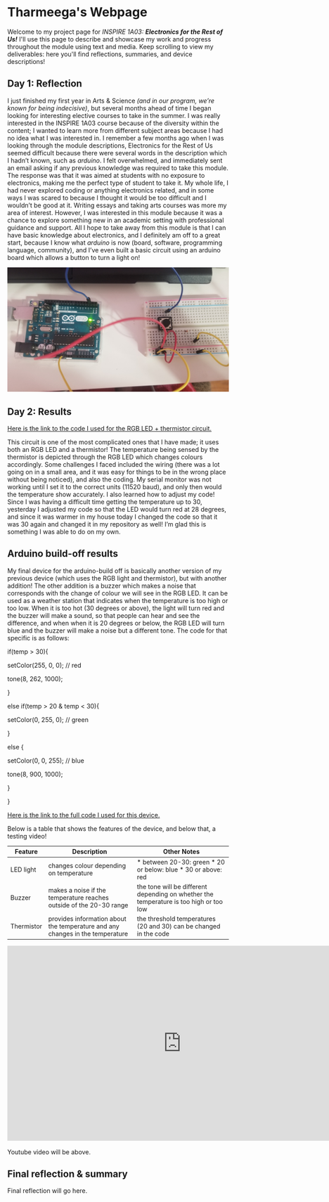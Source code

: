 # Tharmeega's Webpage

Welcome to my project page for *INSPIRE 1A03:* _**Electronics for the Rest of Us!**_ I'll use this page to describe and showcase my work and progress throughout the module using text and media. Keep scrolling to view my deliverables: here you'll find reflections, summaries, and device descriptions!

<!--
Welcome to your project page for Electronics for the Rest of Us. You'll use this page to describe and showcase your work throughout the module. 
A place for each deliverable has been created below for you in this markdown document. 
Note that comments (such as this) will not appear in the final markdown document (which you can view with the "Preview" button).
-->


## Day 1: Reflection
I just finished my first year in Arts & Science _(and in our program, we’re known for being indecisive)_, but several months ahead of time I began looking for interesting elective courses to take in the summer. I was really interested in the INSPIRE 1A03 course because of the diversity within the content; I wanted to learn more from different subject areas because I had no idea what I was interested in. I remember a few months ago when I was looking through the module descriptions, Electronics for the Rest of Us seemed difficult because there were several words in the description which I hadn’t known, such as _arduino_. I felt overwhelmed, and immediately sent an email asking if any previous knowledge was required to take this module. The response was that it was aimed at students with no exposure to electronics, making me the perfect type of student to take it. My whole life, I had never explored coding or anything electronics related, and in some ways I was scared to because I thought it would be too difficult and I wouldn’t be good at it. Writing essays and taking arts courses was more my area of interest. However, I was interested in this module because it was a chance to explore something new in an academic setting with professional guidance and support. All I hope to take away from this module is that I can have basic knowledge about electronics, and I definitely am off to a great start, because I know what _arduino_ is now (board, software, programming language, community), and I’ve even built a basic circuit using an arduino board which allows a button to turn a light on!


![My first circuit](images/Button.jpg "Arduino Circuit from the Button Example")


## Day 2: Results

[Here is the link to the code I used for the RGB LED + thermistor circuit.](https://github.com/inspire-1a03/intersession-2020-tharmeega/blob/master/RGB.ino)

This circuit is one of the most complicated ones that I have made; it uses both an RGB LED and a thermistor! The temperature being sensed by the thermistor is depicted through the RGB LED which changes colours accordingly. Some challenges I faced included the wiring (there was a lot going on in a small area, and it was easy for things to be in the wrong place without being noticed), and also the coding. My serial monitor was not working until I set it to the correct units (11520 baud), and only then would the temperature show accurately. I also learned how to adjust my code! Since I was having a difficult time getting the temperature up to 30, yesterday I adjusted my code so that the LED would turn red at 28 degrees, and since it was warmer in my house today I changed the code so that it was 30 again and changed it in my repository as well! I’m glad this is something I was able to do on my own.


## Arduino build-off results
<!--
Upload your fully-commented Arduino sketch from the final product of your Arduino build-off into the top-level of your module GitHub repository.
In ~300 words, provide a final device description and product pitch:
What does it do? Use a table (created in markdown) to list and describe the features. You can use the template provided below.
Describe briefly how it works.
How could it be used in everyday life (or maybe just in rare cases)?
Be sure to link to your code (in your GitHub repository) in the text of your response.
Include a snippet of code using the characters to display the code properly.
-->

My final device for the arduino-build off is basically another version of my previous device (which uses the RGB light and thermistor), but with another addition! The other addition is a buzzer which makes a noise that corresponds with the change of colour we will see in the RGB LED. It can be used as a weather station that indicates when the temperature is too high or too low. When it is too hot (30 degrees or above), the light will turn red and the buzzer will make a sound, so that people can hear and see the difference, and when when it is 20 degrees or below, the RGB LED will turn blue and the buzzer will make a noise but a different tone. The code for that specific is as follows:


if(temp > 30){




 setColor(255, 0, 0);  // red


  tone(8, 262, 1000);


 }


 else if(temp > 20 & temp < 30){


 setColor(0, 255, 0);  // green


 }


 else {


 setColor(0, 0, 255);  // blue


 tone(8, 900, 1000);


 }







}
 
[Here is the link to the full code I used for this device.](https://github.com/inspire-1a03/intersession-2020-tharmeega/blob/master/weather_station.ino)

Below is a table that shows the features of the device, and below that, a testing video!


Feature | Description | Other Notes
------------ | ------------- | ----------
LED light | changes colour depending on temperature | * between 20-30: green * 20 or below: blue * 30 or above: red
Buzzer | makes a noise if the temperature reaches outside of the 20-30 range | the tone will be different depending on whether the temperature is too high or too low  
Thermistor| provides information about the temperature and any changes in the temperature | the threshold temperatures (20 and 30) can be changed in the code 


<!--
Below is an example of embedding a YouTube video in a markdown document for use in GitHub pages. 
Note that this video won't show when previewing the document in GitHub--it only works on the GitHub pages webpage. 
- Once your YouTube video is uploaded, right click and select ```<> Copy embed code```. 
- You can paste this code directly into your markdown document. 
- Note that you may want to adjust the width and height parameters to make it fit well in your webpage
-->

<iframe width="789" height="444" src="https://www.youtube.com/embed/XR2n_l6roBc" frameborder="0" allow="accelerometer; autoplay; encrypted-media; gyroscope; picture-in-picture" allowfullscreen></iframe>

Youtube video will be above.

## Final reflection & summary

Final reflection will go here.

<!--
In ~300 words:
- Summarize your experience in this module. What you learned, what you liked, what you found challenging.
- Reflect upon your learning and its relevance in your life.
-->
